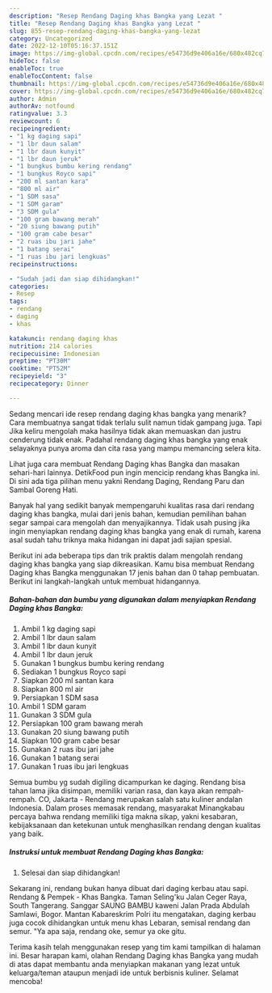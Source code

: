 ```yaml
---
description: "Resep Rendang Daging khas Bangka yang Lezat "
title: "Resep Rendang Daging khas Bangka yang Lezat "
slug: 855-resep-rendang-daging-khas-bangka-yang-lezat
category: Uncategorized
date: 2022-12-10T05:16:37.151Z
image: https://img-global.cpcdn.com/recipes/e54736d9e406a16e/680x482cq70/rendang-daging-khas-bangka-foto-resep-utama.jpg
hideToc: false
enableToc: true
enableTocContent: false
thumbnail: https://img-global.cpcdn.com/recipes/e54736d9e406a16e/680x482cq70/rendang-daging-khas-bangka-foto-resep-utama.jpg
cover: https://img-global.cpcdn.com/recipes/e54736d9e406a16e/680x482cq70/rendang-daging-khas-bangka-foto-resep-utama.jpg
author: Admin
authorAv: notfound
ratingvalue: 3.3
reviewcount: 6
recipeingredient:
- "1 kg daging sapi"
- "1 lbr daun salam"
- "1 lbr daun kunyit"
- "1 lbr daun jeruk"
- "1 bungkus bumbu kering rendang"
- "1 bungkus Royco sapi"
- "200 ml santan kara"
- "800 ml air"
- "1 SDM sasa"
- "1 SDM garam"
- "3 SDM gula"
- "100 gram bawang merah"
- "20 siung bawang putih"
- "100 gram cabe besar"
- "2 ruas ibu jari jahe"
- "1 batang serai"
- "1 ruas ibu jari lengkuas"
recipeinstructions:

- "Sudah jadi dan siap dihidangkan!"
categories:
- Resep
tags:
- rendang
- daging
- khas

katakunci: rendang daging khas 
nutrition: 214 calories
recipecuisine: Indonesian
preptime: "PT30M"
cooktime: "PT52M"
recipeyield: "3"
recipecategory: Dinner

---
```



Sedang mencari ide resep rendang daging khas bangka yang menarik? Cara membuatnya sangat tidak terlalu sulit namun tidak gampang juga. Tapi Jika keliru mengolah maka hasilnya tidak akan memuaskan dan justru cenderung tidak enak. Padahal rendang daging khas bangka yang enak selayaknya punya aroma dan cita rasa yang mampu memancing selera kita.


Lihat juga cara membuat Rendang Daging khas Bangka dan masakan sehari-hari lainnya. DetikFood pun ingin mencicip rendang khas Bangka ini. Di sini ada tiga pilihan menu yakni Rendang Daging, Rendang Paru dan Sambal Goreng Hati.

Banyak hal yang sedikit banyak mempengaruhi kualitas rasa dari rendang daging khas bangka, mulai dari jenis bahan, kemudian pemilihan bahan segar sampai cara mengolah dan menyajikannya. Tidak usah pusing jika ingin menyiapkan rendang daging khas bangka yang enak di rumah, karena asal sudah tahu triknya maka hidangan ini dapat jadi sajian spesial.


Berikut ini ada beberapa tips dan trik praktis dalam mengolah rendang daging khas bangka yang siap dikreasikan. Kamu bisa membuat Rendang Daging khas Bangka menggunakan 17 jenis bahan dan 0 tahap pembuatan. Berikut ini langkah-langkah untuk membuat hidangannya.

<!--inarticleads1-->

##### Bahan-bahan dan bumbu yang digunakan dalam menyiapkan Rendang Daging khas Bangka:

1. Ambil 1 kg daging sapi
1. Ambil 1 lbr daun salam
1. Ambil 1 lbr daun kunyit
1. Ambil 1 lbr daun jeruk
1. Gunakan 1 bungkus bumbu kering rendang
1. Sediakan 1 bungkus Royco sapi
1. Siapkan 200 ml santan kara
1. Siapkan 800 ml air
1. Persiapkan 1 SDM sasa
1. Ambil 1 SDM garam
1. Gunakan 3 SDM gula
1. Persiapkan 100 gram bawang merah
1. Gunakan 20 siung bawang putih
1. Siapkan 100 gram cabe besar
1. Gunakan 2 ruas ibu jari jahe
1. Gunakan 1 batang serai
1. Gunakan 1 ruas ibu jari lengkuas


Semua bumbu yg sudah digiling dicampurkan ke daging. Rendang bisa tahan lama jika disimpan, memiliki varian rasa, dan kaya akan rempah-rempah. CO, Jakarta - Rendang merupakan salah satu kuliner andalan Indonesia. Dalam proses memasak rendang, masyarakat Minangkabau percaya bahwa rendang memiliki tiga makna sikap, yakni kesabaran, kebijaksanaan dan ketekunan untuk menghasilkan rendang dengan kualitas yang baik. 

<!--inarticleads2-->

##### Instruksi untuk membuat Rendang Daging khas Bangka:


1. Selesai dan siap dihidangkan!

Sekarang ini, rendang bukan hanya dibuat dari daging kerbau atau sapi. Rendang &amp; Pempek - Khas Bangka. Taman Seling&#39;ku Jalan Ceger Raya, South Tangerang. Sanggar SAUNG BAMBU kaweni Jalan Prada Abdulah Samlawi, Bogor. Mantan Kabareskrim Polri itu mengatakan, daging kerbau juga cocok dihidangkan untuk menu khas Lebaran, semisal rendang dan semur. &#34;Ya apa saja, rendang oke, semur ya oke gitu. 

Terima kasih telah menggunakan resep yang tim kami tampilkan di halaman ini. Besar harapan kami, olahan Rendang Daging khas Bangka yang mudah di atas dapat membantu anda menyiapkan makanan yang lezat untuk keluarga/teman ataupun menjadi ide untuk berbisnis kuliner. Selamat mencoba!

